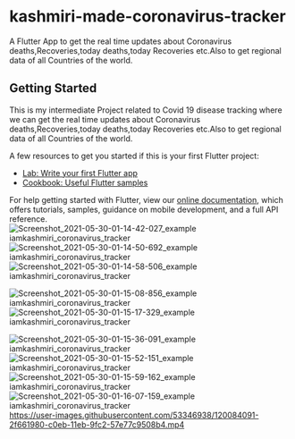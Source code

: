 # kashmiri-made-coronavirus-tracker
A Flutter App to get the real time updates about Coronavirus deaths,Recoveries,today deaths,today Recoveries etc.Also to get regional data of all Countries of the world. 

## Getting Started

This is my intermediate Project related to Covid 19 disease tracking where we can get the real time updates about Coronavirus deaths,Recoveries,today deaths,today Recoveries etc.Also to get regional data of all Countries of the world.

A few resources to get you started if this is your first Flutter project:

- [Lab: Write your first Flutter app](https://flutter.dev/docs/get-started/codelab)
- [Cookbook: Useful Flutter samples](https://flutter.dev/docs/cookbook)

For help getting started with Flutter, view our
[online documentation](https://flutter.dev/docs), which offers tutorials,
samples, guidance on mobile development, and a full API reference.
![Screenshot_2021-05-30-01-14-42-027_example iamkashmiri_coronavirus_tracker](https://user-images.githubusercontent.com/53346938/120083485-9cc37b80-c0e6-11eb-8026-81f98f50b5ab.jpg)
![Screenshot_2021-05-30-01-14-50-692_example iamkashmiri_coronavirus_tracker](https://user-images.githubusercontent.com/53346938/120083486-a0570280-c0e6-11eb-93d7-912fc1736395.jpg)
![Screenshot_2021-05-30-01-14-58-506_example iamkashmiri_coronavirus_tracker](https://user-images.githubusercontent.com/53346938/120083489-a4832000-c0e6-11eb-99ad-e4f62d18188a.jpg)

![Screenshot_2021-05-30-01-15-08-856_example iamkashmiri_coronavirus_tracker](https://user-images.githubusercontent.com/53346938/120083508-c2e91b80-c0e6-11eb-8032-fee9f85ea8d4.jpg)
![Screenshot_2021-05-30-01-15-17-329_example iamkashmiri_coronavirus_tracker](https://user-images.githubusercontent.com/53346938/120083510-c4b2df00-c0e6-11eb-9738-732d3493d399.jpg)

![Screenshot_2021-05-30-01-15-36-091_example iamkashmiri_coronavirus_tracker](https://user-images.githubusercontent.com/53346938/120083519-d4322800-c0e6-11eb-91e7-3b23cb93f0a1.jpg)
![Screenshot_2021-05-30-01-15-52-151_example iamkashmiri_coronavirus_tracker](https://user-images.githubusercontent.com/53346938/120083521-d5fbeb80-c0e6-11eb-96cc-563466a127c3.jpg)
![Screenshot_2021-05-30-01-15-59-162_example iamkashmiri_coronavirus_tracker](https://user-images.githubusercontent.com/53346938/120083522-d8f6dc00-c0e6-11eb-9762-b817f002ab0c.jpg)
![Screenshot_2021-05-30-01-16-07-159_example iamkashmiri_coronavirus_tracker](https://user-images.githubusercontent.com/53346938/120083525-db593600-c0e6-11eb-93de-d6d1c7965f12.jpg)
https://user-images.githubusercontent.com/53346938/120084091-2f661980-c0eb-11eb-9fc2-57e77c9508b4.mp4

